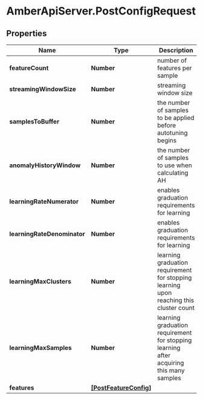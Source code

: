# AmberApiServer.PostConfigRequest

## Properties
Name | Type | Description | Notes
------------ | ------------- | ------------- | -------------
**featureCount** | **Number** | number of features per sample | 
**streamingWindowSize** | **Number** | streaming window size | 
**samplesToBuffer** | **Number** | the number of samples to be applied before autotuning begins | [optional] 
**anomalyHistoryWindow** | **Number** | the number of samples to use when calculating AH | [optional] 
**learningRateNumerator** | **Number** | enables graduation requirements for learning | [optional] 
**learningRateDenominator** | **Number** | enables graduation requirements for learning | [optional] 
**learningMaxClusters** | **Number** | learning graduation requirement for stopping learning upon reaching this cluster count | [optional] 
**learningMaxSamples** | **Number** | learning graduation requirement for stopping learning after acquiring this many samples | [optional] 
**features** | [**[PostFeatureConfig]**](PostFeatureConfig.md) |  | [optional] 

